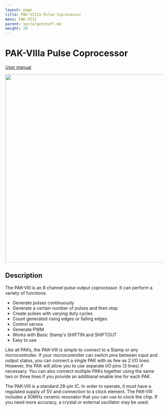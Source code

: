 ```yaml
---
layout: page
title: PAK-VIIIa Pulse Coprocessor
menu: PAK-VIII
parent: xpctargetstuff.md
weight: 20
---
```

# PAK-VIIIa Pulse Coprocessor

[User manual](https://cdn.instructables.com/ORIG/F38/GEEN/FBVHDZOK/F38GEENFBVHDZOK.pdf)

<p align="center">
<img src="https://github.com/armlab-clemson/armlab_inventory/blob/gh-pages/images/PAK8.jpg?raw=true" width="600px" >
</p>

## Description

The PAK-VIII is an 8 channel pulse output coprocessor. It can perform a variety of functions:

* Generate pulses continuously
* Generate a certain number of pulses and then stop
* Create pulses with varying duty cycles
* Count generated rising edges or falling edges
* Control servos
* Generate PWM
* Works with Basic Stamp's SHIFTIN and SHIFTOUT
* Easy to use

Like all PAKs, the PAK-VIII is simple to connect to a Stamp or any microcontroller. If your microcontroller can switch pins between input and output status, you can connect a single PAK with as few as 2 I/O lines. However, the PAK will allow you to use separate I/O pins (3 lines) if necessary. You can also connect multiple PAKs together using the same two or three lines if you provide an additional enable line for each PAK.

The PAK-VIII is a standard 28-pin IC. In order to operate, it must have a regulated supply of 5V and connection to a clock element. The PAK-VIII includes a 50MHz ceramic resonator that you can use to clock the chip. If you need more accuracy, a crystal or external oscillator may be used.

